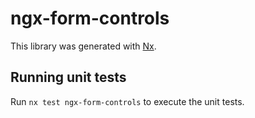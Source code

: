 # ngx-form-controls

This library was generated with [Nx](https://nx.dev).

## Running unit tests

Run `nx test ngx-form-controls` to execute the unit tests.

